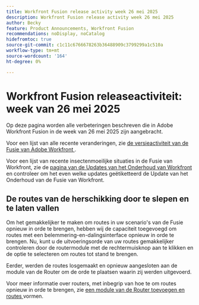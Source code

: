 ```yaml
---
title: Workfront Fusion release activity week 26 mei 2025
description: Workfront Fusion release activity week 26 mei 2025
author: Becky
feature: Product Announcements, Workfront Fusion
recommendations: noDisplay, noCatalog
hidefromtoc: true
source-git-commit: c1c11c6766678263b36488909c3799299a1c510a
workflow-type: tm+mt
source-wordcount: '164'
ht-degree: 0%

---
```


# Workfront Fusion releaseactiviteit: week van 26 mei 2025

Op deze pagina worden alle verbeteringen beschreven die in Adobe Workfront Fusion in de week van 26 mei 2025 zijn aangebracht.

Voor een lijst van alle recente veranderingen, zie [ de versieactiviteit van de Fusie van Adobe Workfront ](/help/workfront-fusion/fusion-product-releases/fusion-release-activity.md).

Voor een lijst van recente insectenmoeilijke situaties in de Fusie van Workfront, zie de [ pagina van de Updates van het Onderhoud van Workfront ](https://experienceleague.adobe.com/nl/docs/workfront-known-issues/releases/current-updates) en controleer om het even welke updates geëtiketteerd de Update van het Onderhoud van de Fusie van Workfront.

## De routes van de herschikking door te slepen en te laten vallen

Om het gemakkelijker te maken om routes in uw scenario&#39;s van de Fusie opnieuw in orde te brengen, hebben wij de capaciteit toegevoegd om routes met een belemmering-en-dalingsinterface opnieuw in orde te brengen. Nu, kunt u de uitvoeringsorde van uw routes gemakkelijker controleren door de routermodule met de rechtermuisknop aan te klikken en de optie te selecteren om routes tot stand te brengen.

Eerder, werden de routes losgemaakt en opnieuw aangesloten aan de module van de Router om de orde te plaatsen waarin zij werden uitgevoerd.

Voor meer informatie over routers, met inbegrip van hoe te om routes opnieuw in orde te brengen, zie [ een module van de Router toevoegen en routes ](/help/workfront-fusion/create-scenarios/add-modules/router-module.md) vormen.
